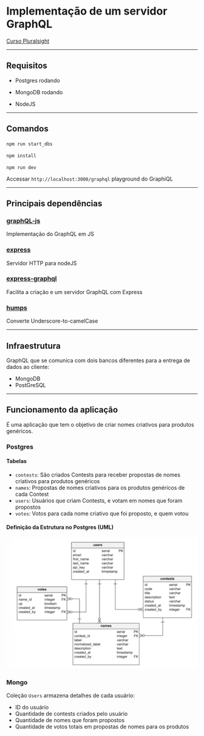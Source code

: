 # Implementação de um servidor GraphQL

[Curso Pluralsight](https://app.pluralsight.com/player?course=graphql-scalable-apis)

---

## Requisitos

- Postgres rodando

- MongoDB rodando

- NodeJS

---

## Comandos

`npm run start_dbs`

`npm install`

`npm run dev`

Accessar `http://localhost:3000/graphql` playground do GraphiQL

---

## Principais dependências

### [graphQL-js](https://github.com/graphql/graphql-js)
Implementação do GraphQL em JS

### [express](https://expressjs.com/)
Servidor HTTP para nodeJS

### [express-graphql](https://github.com/graphql/express-graphql)
Facilita a criação e um servidor GraphQL com Express

### [humps](https://github.com/domchristie/humps)
Converte Underscore-to-camelCase

---

## Infraestrutura
GraphQL que se comunica com dois bancos diferentes para a entrega de dados ao cliente:

- MongoDB
- PostGreSQL

---

## Funcionamento da aplicação
É uma aplicação que tem o objetivo de criar nomes criativos para produtos genéricos.

### Postgres
#### Tabelas
- `contests`: São criados Contests para receber propostas de nomes criativos para produtos genéricos
- `names`: Propostas de nomes criativos para os produtos genéricos de cada Contest
- `users`: Usuários que criam Contests, e votam em nomes que foram propostos
- `votes`: Votos para cada nome criativo que foi proposto, e quem votou

#### Definição da Estrutura no Postgres (UML)
![postgres UML](./postgres-uml.png)


### Mongo
Coleção `Users` armazena detalhes de cada usuário:

- ID do usuário
- Quantidade de contests criados pelo usuário
- Quantidade de nomes que foram propostos
- Quantidade de votos totais em propostas de nomes para os produtos
